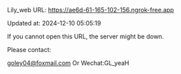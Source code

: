 Lily_web URL: https://ae6d-61-165-102-156.ngrok-free.app

Updated at: 2024-12-10 05:05:19

If you cannot open this URL, the server might be down.

Please contact: 

goley04@foxmail.com Or Wechat:GL_yeaH